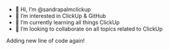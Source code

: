 - 👋 Hi, I’m @sandrapalmclickup
- 👀 I’m interested in ClickUp & GitHub
- 🌱 I’m currently learning all things ClickUp
- 💞️ I’m looking to collaborate on all topics related to ClickUp

<!---
sandrapalmclickup/sandrapalmclickup is a ✨ special ✨ repository because its `README.md` (this file) appears on your GitHub profile.
You can click the Preview link to take a look at your changes.
--->
Adding new line of code again!
